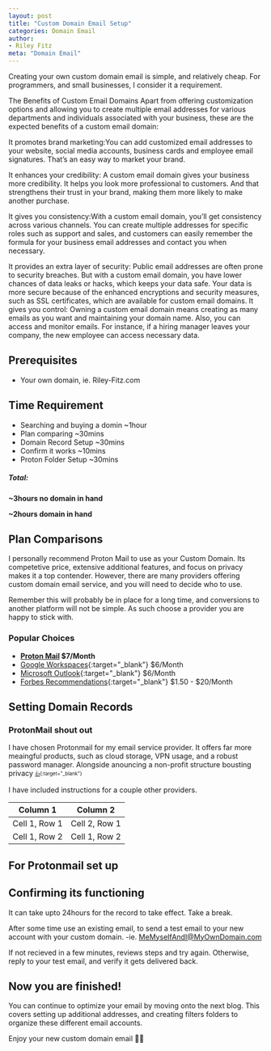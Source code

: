 ```yaml
---
layout: post
title: "Custom Domain Email Setup"
categories: Domain Email
author:
- Riley Fitz
meta: "Domain Email"
---
```


Creating your own custom domain email is simple, and relatively cheap. For programmers, and small businesses, I consider it a requirement. 

The Benefits of Custom Email Domains
Apart from offering customization options and allowing you to create multiple email addresses for various departments and individuals associated with your business, these are the expected benefits of a custom email domain:

It promotes brand marketing:You can add customized email addresses to your website, social media accounts, business cards and employee email signatures. That’s an easy way to market your brand.

It enhances your credibility: A custom email domain gives your business more credibility. It helps you look more professional to customers. And that strengthens their trust in your brand, making them more likely to make another purchase.

It gives you consistency:With a custom email domain, you’ll get consistency across various channels. You can create multiple addresses for specific roles such as support and sales, and customers can easily remember the formula for your business email addresses and contact you when necessary.

It provides an extra layer of security: Public email addresses are often prone to security breaches. But with a custom email domain, you have lower chances of data leaks or hacks, which keeps your data safe. Your data is more secure because of the enhanced encryptions and security measures, such as SSL certificates, which are available for custom email domains.
It gives you control: Owning a custom email domain means creating as many emails as you want and maintaining your domain name. Also, you can access and monitor emails. For instance, if a hiring manager leaves your company, the new employee can access necessary data.

## Prerequisites
- Your own domain, ie. Riley-Fitz.com

## Time Requirement
- Searching and buying a domin ~1hour
- Plan comparing ~30mins
- Domain Record Setup ~30mins
- Confirm it works ~10mins
- Proton Folder Setup ~30mins

##### Total: 
**~3hours no domain in hand**

**~2hours domain in hand**


## Plan Comparisons

I personally recommend Proton Mail to use as your Custom Domain. Its competetive price, extensive additional features, and focus on privacy makes it a top contender. However, there are many providers offering custom domain email service, and you will need to decide who to use. 

Remember this will probably be in place for a long time, and conversions to another platform will not be simple. As such choose a provider you are happy to stick with.

### Popular Choices
- **[Proton Mail](https://proton.me/business/plans) $7/Month**
- [Google Workspaces](https://workspace.google.com/pricing){:target="_blank"} $6/Month
- [Microsoft Outlook](https://www.microsoft.com/en-us/microsoft-365/outlook/email-and-calendar-software-microsoft-outlook){:target="_blank"} $6/Month
- [Forbes Recommendations](https://www.forbes.com/advisor/business/software/best-email-hosting-services/){:target="_blank"} $1.50 - $20/Month


## Setting Domain Records
### ProtonMail shout out
I have chosen Protonmail for my email service provider. It offers far more meaingful products, such as cloud storage, VPN usage, and a robust password manager. Alongside anouncing a non-profit structure bousting privacy 
<sub><sup>[👍](https://proton.me/blog/proton-non-profit-foundation){:target="_blank"}</sup></sub>

I have included instructions for a couple other providers.

| Column 1      | Column 2      |
| ------------- | ------------- |
| Cell 1, Row 1 | Cell 2, Row 1 |
| Cell 1, Row 2 | Cell 1, Row 2 |

## For Protonmail set up 




## Confirming its functioning

It can take upto 24hours for the record to take effect. Take a break.

After some time use an existing email, to send a test email to your new account with your custom domain.
-ie. MeMyselfAndI@MyOwnDomain.com

If not recieved in a few minutes, reviews steps and try again. Otherwise, reply to your test email, and verify it gets delivered back.

## Now you are finished!

You can continue to optimize your email by moving onto the next blog. This covers setting up additional addresses, and creating filters folders to organize these different email accounts.

Enjoy your new custom domain email 🎉🎉

